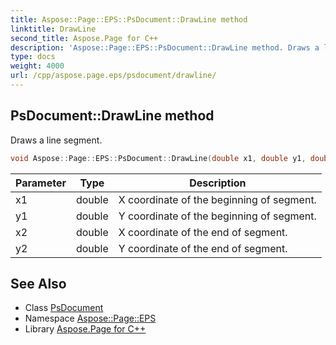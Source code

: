 ```yaml
---
title: Aspose::Page::EPS::PsDocument::DrawLine method
linktitle: DrawLine
second_title: Aspose.Page for C++
description: 'Aspose::Page::EPS::PsDocument::DrawLine method. Draws a line segment in C++.'
type: docs
weight: 4000
url: /cpp/aspose.page.eps/psdocument/drawline/
---
```

## PsDocument::DrawLine method


Draws a line segment.

```cpp
void Aspose::Page::EPS::PsDocument::DrawLine(double x1, double y1, double x2, double y2)
```


| Parameter | Type | Description |
| --- | --- | --- |
| x1 | double | X coordinate of the beginning of segment. |
| y1 | double | Y coordinate of the beginning of segment. |
| x2 | double | X coordinate of the end of segment. |
| y2 | double | Y coordinate of the end of segment. |

## See Also

* Class [PsDocument](../)
* Namespace [Aspose::Page::EPS](../../)
* Library [Aspose.Page for C++](../../../)
